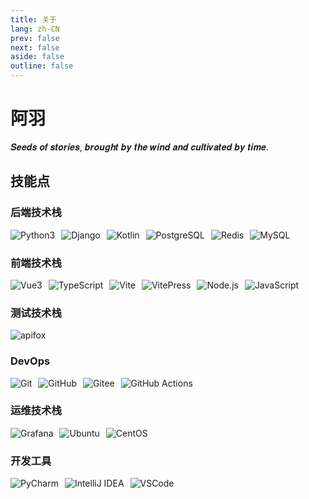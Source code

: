 ```yaml
---
title: 关于
lang: zh-CN
prev: false
next: false
aside: false
outline: false
---
```


<script setup lang="ts">
import About from "./About.vue";
</script>

<style>
/* 解决徽章不能在同一行的问题 */
img {
    display: inline-flex;
    margin-right: 6px;
}
</style>

# 阿羽

𝑺𝒆𝒆𝒅𝒔 𝒐𝒇 𝒔𝒕𝒐𝒓𝒊𝒆𝒔, 𝒃𝒓𝒐𝒖𝒈𝒉𝒕 𝒃𝒚 𝒕𝒉𝒆 𝒘𝒊𝒏𝒅 𝒂𝒏𝒅 𝒄𝒖𝒍𝒕𝒊𝒗𝒂𝒕𝒆𝒅 𝒃𝒚 𝒕𝒊𝒎𝒆.

## 技能点

### 后端技术栈

![Python3](https://img.shields.io/badge/Python3-3776AB?style=flat&logo=python&logoColor=yellow)
![Django](https://img.shields.io/badge/Django-092E20?style=flat&logo=django&logoColor=white)
![Kotlin](https://img.shields.io/badge/Kotlin-snow?style=flat&logo=kotlin&logoColor=7F52FF)
![PostgreSQL](https://img.shields.io/badge/PostgreSQL-4169E1?style=flat&logo=postgresql&logoColor=white)
![Redis](https://img.shields.io/badge/Redis-FF4438?style=flat&logo=redis&logoColor=white)
![MySQL](https://img.shields.io/badge/MySQL-4479A1?style=flat&logo=mysql&logoColor=white)

### 前端技术栈

![Vue3](https://img.shields.io/badge/Vue3-1A1A1A?style=flat&logo=vuedotjs&logoColor=4FC08D)
![TypeScript](https://img.shields.io/badge/TypeScript-3178C6?style=flat&logo=typescript&logoColor=white)
![Vite](https://img.shields.io/badge/Vite-646CFF?style=flat&logo=vite&logoColor=white)
![VitePress](https://img.shields.io/badge/VitePress-snow?style=flat&logo=vitepress&logoColor=5C73E7)
![Node.js](https://img.shields.io/badge/-Node.js-D3D3D3?logo=Node.js&logoColor=339933)
![JavaScript](https://img.shields.io/badge/-JavaScript-A9A9A9?logo=JavaScript&logoColor=F7DF1E)

### 测试技术栈

![apifox](https://img.shields.io/badge/apifox-F44A53?style=flat&logo=apifox&logoColor=white)

### DevOps

![Git](https://img.shields.io/badge/-Git-F05032?logo=Git&logoColor=FFF)
![GitHub](https://img.shields.io/badge/-GitHub-181717?logo=GitHub&logoColor=FFF)
![Gitee](https://img.shields.io/badge/-Gitee-C71D23?logo=Gitee&logoColor=FFF)
![GitHub Actions](https://img.shields.io/badge/-GitHub%20Actions-2088FF?logo=GitHub-Actions&logoColor=FFF)

### 运维技术栈

![Grafana](https://img.shields.io/badge/-Grafana-DCDCDC?logo=Grafana&logoColor=F46800)
![Ubuntu](https://img.shields.io/badge/-Ubuntu-E95420?logo=Ubuntu&logoColor=FFF)
![CentOS](https://img.shields.io/badge/-CentOS-262577?logo=CentOS&logoColor=FFF)

### 开发工具

![PyCharm](https://img.shields.io/badge/PyCharm-black?style=flat&logo=pycharm&logoColor=green)
![IntelliJ IDEA](https://img.shields.io/badge/IntelliJ%20IDEA-black?style=flat&logo=intellijidea&logoColor=snow)
![VSCode](https://img.shields.io/badge/-VSCode-C0C0C0?logo=Visual-Studio-Code&logoColor=007ACC)

<About />
